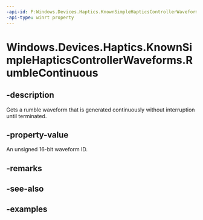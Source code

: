 ```yaml
---
-api-id: P:Windows.Devices.Haptics.KnownSimpleHapticsControllerWaveforms.RumbleContinuous
-api-type: winrt property
---
```


<!-- Property syntax.
public ushort RumbleContinuous { get; }
-->

# Windows.Devices.Haptics.KnownSimpleHapticsControllerWaveforms.RumbleContinuous

## -description
Gets a rumble waveform that is generated continuously without interruption until terminated.

## -property-value
An unsigned 16-bit waveform ID.  

## -remarks

## -see-also

## -examples

